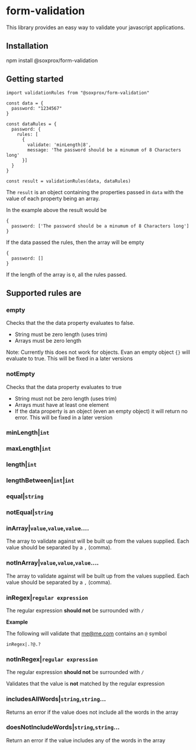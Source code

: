# form-validation

This library provides an easy way to validate your javascript applications.


## Installation

npm install @soxprox/form-validation

## Getting started

```
import validationRules from "@soxprox/form-validation"

const data = {
  password: "1234567"
}

const dataRules = {
  password: {
    rules: [
      {
        validate: 'minLength|8',
        message: 'The password should be a minumum of 8 Characters long'
      }]
  }
}

const result = validationRules(data, dataRules)
```

The `result` is an object containing the properties passed in `data` with the value of each property being an array.

In the example above the result would be 

```
{
  password: ['The password should be a minumum of 8 Characters long']
}
```

If the data passed the rules, then the array will be empty

```
{
  password: []
}
```
If the length of the array is `0`, all the rules passed.

## Supported rules are
### **empty**

Checks that the the data property evaluates to false.

- String must be zero length (uses trim)
- Arrays must be zero length

Note: Currently this does not work for objects. Evan an empty object `{}` will evaluate to true. This will be fixed in a later versions 

### **notEmpty**

Checks that the data property evaluates to true

- String must not be zero length (uses trim)
- Arrays must have at least one element
- If the data property is an object (even an empty object) it will return no error. This will be fixed in a later version 

### **minLength|`int`**

### **maxLength|`int`**

### **length|`int`**

### **lengthBetween|`int`|`int`**

### **equal|`string`**

### **notEqual|`string`**

### **inArray|`value`,`value`,`value`....**
The array to validate against will be built up from the values supplied. Each value should be separated by a `,` (comma).

### **notInArray|`value`,`value`,`value`....**
The array to validate against will be built up from the values supplied. Each value should be separated by a `,` (comma).

### **inRegex|`regular expression`**
The regular expression **should not** be surrounded with `/`

**Example**

The following will validate that me@me.com contains an `@` symbol

```
inRegex|.?@.?
```

### **notInRegex|`regular expression`**
The regular expression **should not** be surrounded with `/`

Validates that the value is **not** matched by the regular expression

### **includesAllWords|`string`,`string`...**
Returns an error if the value does not include all the words in the array

### **doesNotIncludeWords|`string`,`string`...**
Return an error if the value includes any of the words in the array